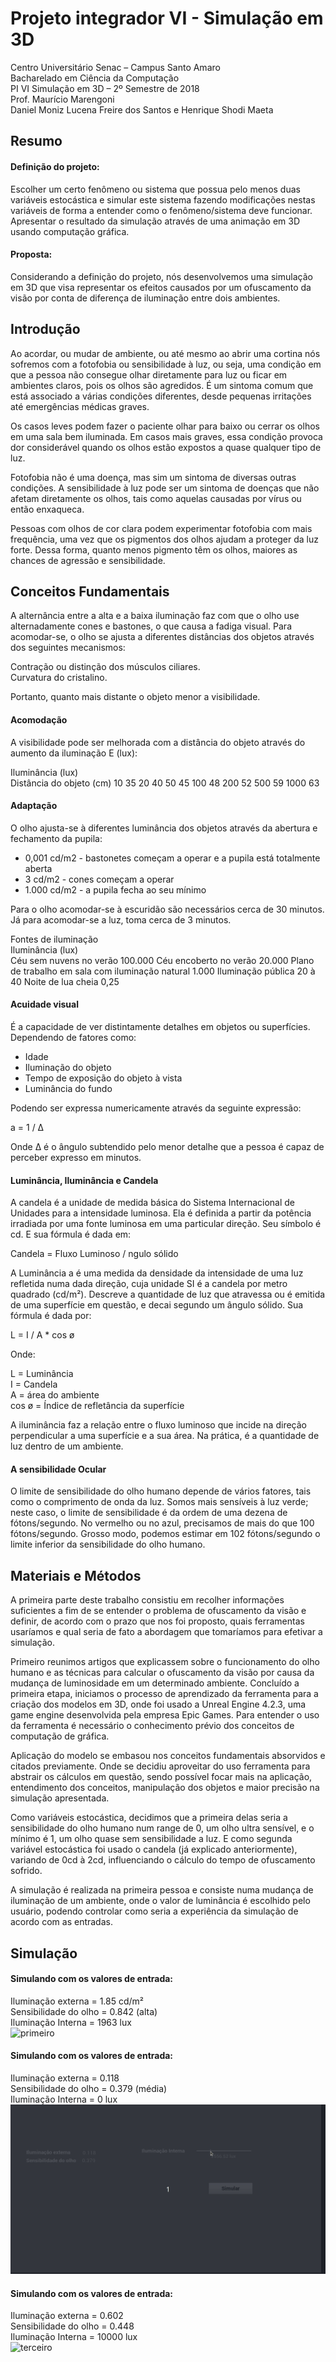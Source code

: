 # Projeto integrador VI - Simulação em 3D

Centro Universitário Senac – Campus Santo Amaro     
Bacharelado em Ciência da Computação      
PI VI Simulação em 3D – 2º Semestre de 2018     
Prof. Maurício Marengoni     
Daniel Moniz Lucena Freire dos Santos e Henrique Shodi Maeta     

## Resumo
#### Definição do projeto:     
Escolher um certo fenômeno ou sistema que possua pelo menos duas variáveis estocástica e simular este sistema fazendo modificações nestas variáveis de forma a entender como o fenômeno/sistema deve funcionar. Apresentar o resultado da simulação através de uma animação em 3D usando computação gráfica.     

#### Proposta:     
Considerando a definição do projeto, nós desenvolvemos uma simulação em 3D que visa representar os efeitos causados por um ofuscamento da visão por conta de diferença de iluminação entre dois ambientes.     

## Introdução
Ao acordar, ou mudar de ambiente, ou até mesmo ao abrir uma cortina nós sofremos com a fotofobia ou sensibilidade à luz, ou seja, uma condição em que a pessoa não consegue olhar diretamente para luz ou ficar em ambientes claros, pois os olhos são agredidos. É um sintoma comum que está associado a várias condições diferentes, desde pequenas irritações até emergências médicas graves.     

Os casos leves podem fazer o paciente olhar para baixo ou cerrar os olhos em uma sala bem iluminada. Em casos mais graves, essa condição provoca dor considerável quando os olhos estão expostos a quase qualquer tipo de luz.     

Fotofobia não é uma doença, mas sim um sintoma de diversas outras condições. A sensibilidade à luz pode ser um sintoma de doenças que não afetam diretamente os olhos, tais como aquelas causadas por vírus ou então enxaqueca.     

Pessoas com olhos de cor clara podem experimentar fotofobia com mais frequência, uma vez que os pigmentos dos olhos ajudam a proteger da luz forte. Dessa forma, quanto menos pigmento têm os olhos, maiores as chances de agressão e sensibilidade.     

## Conceitos Fundamentais
A alternância entre a alta e a baixa iluminação faz com que o olho use alternadamente cones e bastones, o que causa a fadiga visual. Para acomodar-se, o olho se ajusta a diferentes distâncias dos objetos através dos seguintes mecanismos:     

Contração ou distinção dos músculos ciliares.     
Curvatura do cristalino.     

Portanto, quanto mais distante o objeto menor a visibilidade.     

#### Acomodação     
A visibilidade pode ser melhorada com a distância do objeto através do aumento da iluminação E (lux):     

Iluminância (lux)     
Distância do objeto (cm)
10
35
20
40
50
45
100
48
200
52
500
59
1000
63

#### Adaptação     
O olho ajusta-se à diferentes luminância dos objetos através da abertura e fechamento da pupila:     

- 0,001 cd/m2 -  bastonetes começam a operar e a pupila está totalmente aberta     
- 3 cd/m2 - cones começam a operar     
- 1.000 cd/m2 - a pupila fecha ao seu mínimo     

Para o olho acomodar-se à escuridão são necessários cerca de 30 minutos. Já para  acomodar-se a luz, toma cerca de 3 minutos.     



Fontes de iluminação     
Iluminância (lux)     
Céu sem nuvens no verão
100.000
Céu encoberto no verão
20.000
Plano de trabalho em sala com iluminação natural
1.000
Iluminação pública
20 à 40
Noite de lua cheia
0,25

#### Acuidade visual     

É a capacidade de ver distintamente detalhes em objetos ou superfícies. Dependendo de fatores como:     

- Idade     
- Iluminação do objeto     
- Tempo de exposição do objeto à vista     
- Luminância do fundo     

Podendo ser expressa numericamente através da seguinte expressão:     

a = 1 / ∆     

Onde ∆ é o ângulo subtendido pelo menor detalhe que a pessoa é capaz de perceber expresso em minutos.     

#### Luminância, Iluminância e Candela     

A candela é a unidade de medida básica do Sistema Internacional de Unidades para a intensidade luminosa. Ela é definida a partir da potência irradiada por uma fonte luminosa em uma particular direção. Seu símbolo é cd. E sua fórmula é dada em:     

Candela = Fluxo Luminoso /  ngulo sólido     

A Luminância a é uma medida da densidade da intensidade de uma luz refletida numa dada direção, cuja unidade SI é a candela por metro quadrado (cd/m²). Descreve a quantidade de luz que atravessa ou é emitida de uma superfície em questão, e decai segundo um ângulo sólido. Sua fórmula é dada por:     

L = I / A * cos ø     

Onde:     

L = Luminância     
I = Candela     
A = área do ambiente     
cos ø = Índice de refletância da superfície     

A iluminância faz a relação entre o fluxo luminoso que incide na direção perpendicular a uma superfície e a sua área. Na prática, é a quantidade de luz dentro de um ambiente.     
 
#### A sensibilidade Ocular

O limite de sensibilidade do olho humano depende de vários fatores, tais como o comprimento de onda da luz. Somos mais sensíveis à luz verde; neste caso, o limite de sensibilidade é da ordem de uma dezena de fótons/segundo. No vermelho ou no azul, precisamos de mais do que 100 fótons/segundo. Grosso modo, podemos estimar em 102 fótons/segundo o limite inferior da sensibilidade do olho humano.     

## Materiais e Métodos
A primeira parte deste trabalho consistiu em recolher informações suficientes a fim de se entender o problema de ofuscamento da visão e definir, de acordo com o prazo que nos foi proposto, quais ferramentas usaríamos e qual seria de fato a abordagem que tomaríamos para efetivar a simulação.     

Primeiro reunimos artigos que explicassem sobre o funcionamento do olho humano e as técnicas para calcular o ofuscamento da visão por causa da mudança de luminosidade em um determinado ambiente. Concluído a primeira etapa, iniciamos o processo de aprendizado da ferramenta para a criação dos modelos em 3D, onde foi usado a Unreal Engine 4.2.3, uma game engine desenvolvida pela empresa Epic Games. Para entender o uso da ferramenta é necessário o conhecimento prévio dos conceitos de computação de gráfica.     

Aplicação do modelo se embasou nos conceitos fundamentais absorvidos e citados previamente. Onde se decidiu aproveitar do uso ferramenta para abstrair os cálculos em questão, sendo possível focar mais na aplicação, entendimento dos conceitos, manipulação dos objetos e maior precisão na simulação apresentada.      

Como variáveis estocástica, decidimos que a primeira delas seria a sensibilidade do olho humano num range de 0, um olho ultra sensível, e o mínimo é 1, um olho quase sem sensibilidade a luz. E como segunda variável estocástica foi usado o candela (já explicado anteriormente), variando de 0cd à 2cd, influenciando o cálculo do tempo de ofuscamento sofrido.     

A simulação é realizada na primeira pessoa e consiste numa mudança de iluminação de um ambiente, onde o valor de luminância é escolhido pelo usuário, podendo controlar como seria a experiência da simulação de acordo com as entradas.      

## Simulação
#### Simulando com os valores de entrada:     
Iluminação externa = 1.85 cd/m²         
Sensibilidade do olho = 0.842 (alta)         
Iluminação Interna = 1963 lux         
![primeiro](primeiro.gif)

#### Simulando com os valores de entrada:
Iluminação externa = 0.118    
Sensibilidade do olho = 0.379 (média)    
Iluminação Interna = 0 lux    
![Sem luz](semluz.gif)

#### Simulando com os valores de entrada:    
Iluminação externa = 0.602        
Sensibilidade do olho = 0.448        
Iluminação Interna = 10000 lux        
![terceiro](terceiro.gif)

